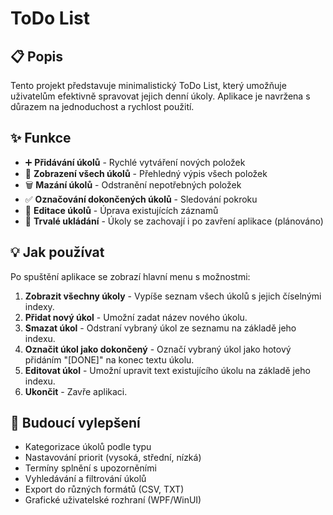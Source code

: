 
# ToDo List

## 📋 Popis

Tento projekt představuje minimalistický ToDo List, který umožňuje uživatelům efektivně spravovat jejich denní úkoly. Aplikace je navržena s důrazem na jednoduchost a rychlost použití.

## ✨ Funkce

- ➕ **Přidávání úkolů** - Rychlé vytváření nových položek
- 📄 **Zobrazení všech úkolů** - Přehledný výpis všech položek
- 🗑️ **Mazání úkolů** - Odstranění nepotřebných položek
- ✅ **Označování dokončených úkolů** - Sledování pokroku
- 📝 **Editace úkolů** - Úprava existujících záznamů
- 💾 **Trvalé ukládání** - Úkoly se zachovají i po zavření aplikace (plánováno)



## 💡 Jak používat

Po spuštění aplikace se zobrazí hlavní menu s možnostmi:

1. **Zobrazit všechny úkoly** - Vypíše seznam všech úkolů s jejich číselnými indexy.
2. **Přidat nový úkol** - Umožní zadat název nového úkolu.
3. **Smazat úkol** - Odstraní vybraný úkol ze seznamu na základě jeho indexu.
4. **Označit úkol jako dokončený** - Označí vybraný úkol jako hotový přidáním "[DONE]" na konec textu úkolu.
5. **Editovat úkol** - Umožní upravit text existujícího úkolu na základě jeho indexu.
6. **Ukončit** - Zavře aplikaci.

## 🎯 Budoucí vylepšení

- Kategorizace úkolů podle typu
- Nastavování priorit (vysoká, střední, nízká)
- Termíny splnění s upozorněními
- Vyhledávání a filtrování úkolů
- Export do různých formátů (CSV, TXT)
- Grafické uživatelské rozhraní (WPF/WinUI)

